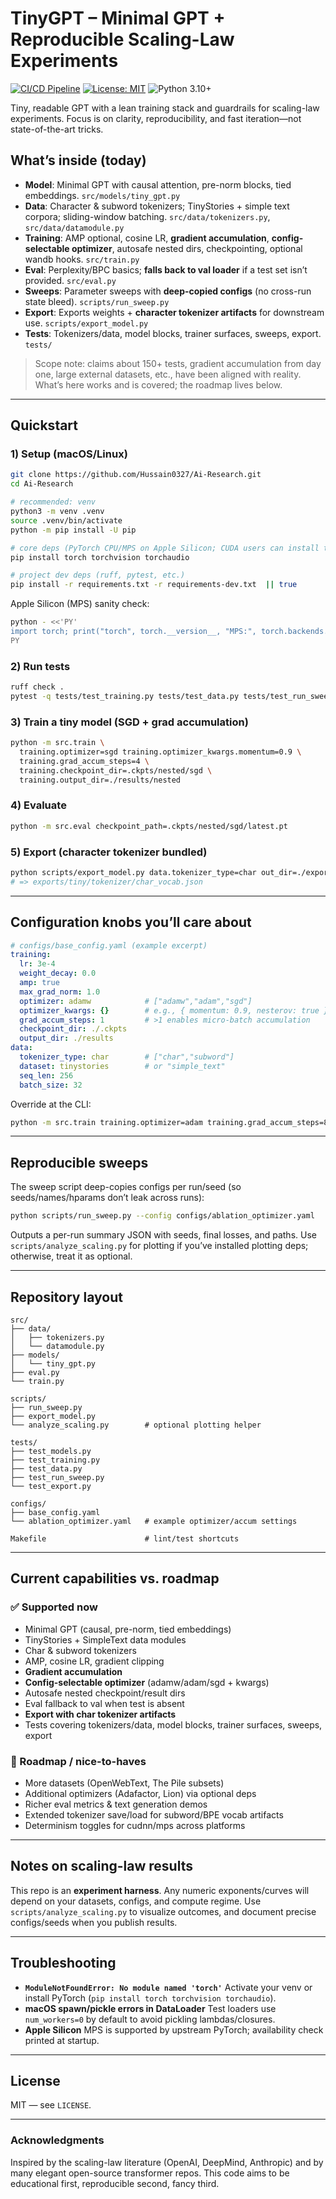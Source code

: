 # TinyGPT – Minimal GPT + Reproducible Scaling-Law Experiments

[![CI/CD Pipeline](https://github.com/Hussain0327/Ai-Research/actions/workflows/ci.yml/badge.svg)](https://github.com/Hussain0327/Ai-Research/actions/workflows/ci.yml)
[![License: MIT](https://img.shields.io/badge/License-MIT-yellow.svg)](https://opensource.org/licenses/MIT)
![Python 3.10+](https://img.shields.io/badge/python-3.10+-blue.svg)

Tiny, readable GPT with a lean training stack and guardrails for scaling-law experiments. Focus is on clarity, reproducibility, and fast iteration—not state-of-the-art tricks.

## What’s inside (today)

* **Model**: Minimal GPT with causal attention, pre-norm blocks, tied embeddings.
  `src/models/tiny_gpt.py`
* **Data**: Character & subword tokenizers; TinyStories + simple text corpora; sliding-window batching.
  `src/data/tokenizers.py`, `src/data/datamodule.py`
* **Training**: AMP optional, cosine LR, **gradient accumulation**, **config-selectable optimizer**, autosafe nested dirs, checkpointing, optional wandb hooks.
  `src/train.py`
* **Eval**: Perplexity/BPC basics; **falls back to val loader** if a test set isn’t provided.
  `src/eval.py`
* **Sweeps**: Parameter sweeps with **deep-copied configs** (no cross-run state bleed).
  `scripts/run_sweep.py`
* **Export**: Exports weights + **character tokenizer artifacts** for downstream use.
  `scripts/export_model.py`
* **Tests**: Tokenizers/data, model blocks, trainer surfaces, sweeps, export.
  `tests/`

> Scope note: claims about 150+ tests, gradient accumulation from day one, large external datasets, etc., have been aligned with reality. What’s here works and is covered; the roadmap lives below.

---

## Quickstart

### 1) Setup (macOS/Linux)

```bash
git clone https://github.com/Hussain0327/Ai-Research.git
cd Ai-Research

# recommended: venv
python3 -m venv .venv
source .venv/bin/activate
python -m pip install -U pip

# core deps (PyTorch CPU/MPS on Apple Silicon; CUDA users can install their variant)
pip install torch torchvision torchaudio

# project dev deps (ruff, pytest, etc.)
pip install -r requirements.txt -r requirements-dev.txt  || true
```

Apple Silicon (MPS) sanity check:

```bash
python - <<'PY'
import torch; print("torch", torch.__version__, "MPS:", torch.backends.mps.is_available())
PY
```

### 2) Run tests

```bash
ruff check .
pytest -q tests/test_training.py tests/test_data.py tests/test_run_sweep.py tests/test_export.py
```

### 3) Train a tiny model (SGD + grad accumulation)

```bash
python -m src.train \
  training.optimizer=sgd training.optimizer_kwargs.momentum=0.9 \
  training.grad_accum_steps=4 \
  training.checkpoint_dir=.ckpts/nested/sgd \
  training.output_dir=./results/nested
```

### 4) Evaluate

```bash
python -m src.eval checkpoint_path=.ckpts/nested/sgd/latest.pt
```

### 5) Export (character tokenizer bundled)

```bash
python scripts/export_model.py data.tokenizer_type=char out_dir=./exports/tiny
# => exports/tiny/tokenizer/char_vocab.json
```

---

## Configuration knobs you’ll care about

```yaml
# configs/base_config.yaml (example excerpt)
training:
  lr: 3e-4
  weight_decay: 0.0
  amp: true
  max_grad_norm: 1.0
  optimizer: adamw            # ["adamw","adam","sgd"]
  optimizer_kwargs: {}        # e.g., { momentum: 0.9, nesterov: true } for SGD
  grad_accum_steps: 1         # >1 enables micro-batch accumulation
  checkpoint_dir: ./.ckpts
  output_dir: ./results
data:
  tokenizer_type: char        # ["char","subword"]
  dataset: tinystories        # or "simple_text"
  seq_len: 256
  batch_size: 32
```

Override at the CLI:

```bash
python -m src.train training.optimizer=adam training.grad_accum_steps=8 data.seq_len=512
```

---

## Reproducible sweeps

The sweep script deep-copies configs per run/seed (so seeds/names/hparams don’t leak across runs):

```bash
python scripts/run_sweep.py --config configs/ablation_optimizer.yaml
```

Outputs a per-run summary JSON with seeds, final losses, and paths. Use `scripts/analyze_scaling.py` for plotting if you’ve installed plotting deps; otherwise, treat it as optional.

---

## Repository layout

```
src/
├── data/
│   ├── tokenizers.py
│   └── datamodule.py
├── models/
│   └── tiny_gpt.py
├── eval.py
└── train.py

scripts/
├── run_sweep.py
├── export_model.py
└── analyze_scaling.py        # optional plotting helper

tests/
├── test_models.py
├── test_training.py
├── test_data.py
├── test_run_sweep.py
└── test_export.py

configs/
├── base_config.yaml
└── ablation_optimizer.yaml   # example optimizer/accum settings

Makefile                      # lint/test shortcuts
```

---

## Current capabilities vs. roadmap

### ✅ Supported now

* Minimal GPT (causal, pre-norm, tied embeddings)
* TinyStories + SimpleText data modules
* Char & subword tokenizers
* AMP, cosine LR, gradient clipping
* **Gradient accumulation**
* **Config-selectable optimizer** (adamw/adam/sgd + kwargs)
* Autosafe nested checkpoint/result dirs
* Eval fallback to val when test is absent
* **Export with char tokenizer artifacts**
* Tests covering tokenizers/data, model blocks, trainer surfaces, sweeps, export

### 🚧 Roadmap / nice-to-haves

* More datasets (OpenWebText, The Pile subsets)
* Additional optimizers (Adafactor, Lion) via optional deps
* Richer eval metrics & text generation demos
* Extended tokenizer save/load for subword/BPE vocab artifacts
* Determinism toggles for cudnn/mps across platforms

---

## Notes on scaling-law results

This repo is an **experiment harness**. Any numeric exponents/curves will depend on your datasets, configs, and compute regime. Use `scripts/analyze_scaling.py` to visualize outcomes, and document precise configs/seeds when you publish results.

---

## Troubleshooting

* **`ModuleNotFoundError: No module named 'torch'`**
  Activate your venv or install PyTorch (`pip install torch torchvision torchaudio`).
* **macOS spawn/pickle errors in DataLoader**
  Test loaders use `num_workers=0` by default to avoid pickling lambdas/closures.
* **Apple Silicon**
  MPS is supported by upstream PyTorch; availability check printed at startup.

---

## License

MIT — see `LICENSE`.

---

### Acknowledgments

Inspired by the scaling-law literature (OpenAI, DeepMind, Anthropic) and by many elegant open-source transformer repos. This code aims to be educational first, reproducible second, fancy third.
